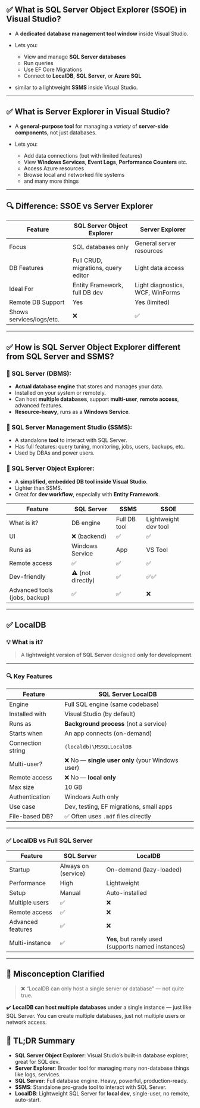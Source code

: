 
## ✅ **What is SQL Server Object Explorer (SSOE) in Visual Studio?**

* A **dedicated database management tool window** inside Visual Studio.
* Lets you:

  * View and manage **SQL Server databases**
  * Run queries
  * Use EF Core Migrations
  * Connect to **LocalDB**, **SQL Server**, or **Azure SQL**
* similar to a lightweight **SSMS** inside Visual Studio.

---

## ✅ **What is Server Explorer in Visual Studio?**

* A **general-purpose tool** for managing a _variety_ of **server-side components**, not just databases.
* Lets you:

  * Add data connections (but with limited features)
  * View **Windows Services**, **Event Logs**, **Performance Counters** etc.
  * Access Azure resources
  * Browse local and networked file systems
  * and many more things

---

## 🔍 **Difference: SSOE vs Server Explorer**

| Feature                  | SQL Server Object Explorer          | Server Explorer                  |
| ------------------------ | ----------------------------------- | -------------------------------- |
| Focus                    | SQL databases only                  | General server resources         |
| DB Features              | Full CRUD, migrations, query editor | Light data access                |
| Ideal For                | Entity Framework, full DB dev       | Light diagnostics, WCF, WinForms |
| Remote DB Support        | Yes                                 | Yes (limited)                    |
| Shows services/logs/etc. | ❌                                   | ✅                                |

---

## ✅ **How is SQL Server Object Explorer different from SQL Server and SSMS?**

### 🔸 SQL Server (DBMS):

* **Actual database engine** that stores and manages your data.
* Installed on your system or remotely.
* Can host **multiple databases**, support **multi-user**, **remote access**, advanced features.
* **Resource-heavy**, runs as a **Windows Service**.

### 🔸 SQL Server Management Studio (SSMS):

* A standalone **tool** to interact with SQL Server.
* Has full features: query tuning, monitoring, jobs, users, backups, etc.
* Used by DBAs and power users.

### 🔸 SQL Server Object Explorer:

* A **simplified, embedded DB tool inside Visual Studio**.
* Lighter than SSMS.
* Great for **dev workflow**, especially with **Entity Framework**.

| Feature                       | SQL Server        | SSMS         | SSOE                 |
| ----------------------------- | ----------------- | ------------ | -------------------- |
| What is it?                   | DB engine         | Full DB tool | Lightweight dev tool |
| UI                            | ❌ (backend)       | ✅            | ✅                    |
| Runs as                       | Windows Service   | App          | VS Tool              |
| Remote access                 | ✅                 | ✅            | ✅                    |
| Dev-friendly                  | ⚠️ (not directly) | ✅            | ✅✅                   |
| Advanced tools (jobs, backup) | ✅                 | ✅            | ❌                    |

---

## ✅ **LocalDB**

### 💡 What is it?

> A **lightweight version of SQL Server** designed **only for development**.


---

### 🔍 Key Features

| Feature           | SQL Server LocalDB                              |
| ----------------- | ----------------------------------------------- |
| Engine            | Full SQL engine (same codebase)                 |
| Installed with    | Visual Studio (by default)                      |
| Runs as           | **Background process** (not a service)          |
| Starts when       | An app connects (on-demand)                     |
| Connection string | `(localdb)\MSSQLLocalDB`                        |
| Multi-user?       | ❌ No — **single user only** (your Windows user) |
| Remote access     | ❌ No — **local only**                           |
| Max size          | 10 GB                                           |
| Authentication    | Windows Auth only                               |
| Use case          | Dev, testing, EF migrations, small apps         |
| File-based DB?    | ✅ Often uses `.mdf` files directly              |

---

### ✅ LocalDB vs Full SQL Server

| Feature           | SQL Server          | LocalDB                                             |
| ----------------- | ------------------- | --------------------------------------------------- |
| Startup           | Always on (service) | On-demand (lazy-loaded)                             |
| Performance       | High                | Lightweight                                         |
| Setup             | Manual              | Auto-installed                                      |
| Multiple users    | ✅                   | ❌                                                   |
| Remote access     | ✅                   | ❌                                                   |
| Advanced features | ✅                   | ❌                                                   |
| Multi-instance    | ✅                   | **Yes**, but rarely used (supports named instances) |

---

## 🧠 Misconception Clarified

> ❌ “LocalDB can only host a single server or database” — not quite true.

✔️ **LocalDB can host multiple databases** under a single instance — just like SQL Server. You can create multiple databases, just not multiple users or network access.

## 📌 TL;DR Summary

* **SQL Server Object Explorer**: Visual Studio’s built-in database explorer, great for SQL dev.
* **Server Explorer**: Broader tool for managing many non-database things like logs, services.
* **SQL Server**: Full database engine. Heavy, powerful, production-ready.
* **SSMS**: Standalone pro-grade tool to interact with SQL Server.
* **LocalDB**: Lightweight SQL Server for **local dev**, single-user, no remote, auto-start.
